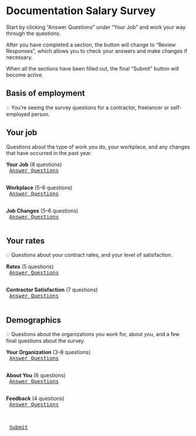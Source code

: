 # Documentation Salary Survey

Start by clicking “Answer Questions” under “Your Job” and work your way through the questions.

After you have completed a section, the button will change to “Review Responses”, which allows you to check your answers and make changes if necessary.

When all the sections have been filled out, the final “Submit” button will become active.

## Basis of employment

:bulb: You’re seeing the survey questions for a contractor, freelancer or self-employed person.

## Your job

Questions about the type of work you do, your workplace, and any changes that have occurred in the past year.

**Your Job** (8 questions) <kbd> <br> [Answer Questions](/A_employment_parameters/1.md) <br> </kbd>

**Workplace** (5–6 questions) <kbd> <br> [Answer Questions]() <br> </kbd>

**Job Changes** (5–6 questions) <kbd> <br> [Answer Questions]() <br> </kbd>

## Your rates

:bulb: Questions about your contract rates, and your level of satisfaction.

**Rates** (5 questions) <kbd> <br> [Answer Questions]() <br> </kbd>

**Contractor Satisfaction** (7 questions) <kbd> <br> [Answer Questions]() <br> </kbd>

## Demographics

:bulb: Questions about the organizations you work for, about you, and a few final questions about the survey.

**Your Organization** (3–8 questions) <kbd> <br> [Answer Questions]() <br> </kbd>

**About You** (6 questions) <kbd> <br> [Answer Questions]() <br> </kbd>

**Feedback** (4 questions) <kbd> <br> [Answer Questions]() <br> </kbd>

<kbd> <br> [Submit]() <br> </kbd>